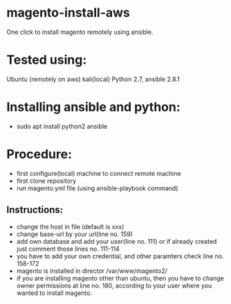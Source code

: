 # magento-install-aws
One click to install magento remotely using ansible.

# Tested using:
 Ubuntu (remotely on aws)
 kali(local)
 Python 2.7,
 ansible 2.8.1
 
 
 # Installing ansible and python: 
 - sudo apt install python2 ansible
 
 # Procedure:
 - first configure(local) machine to connect remote machine
 - first clone repository
 - run magento.yml file (using ansible-playbook command)
 
 ## Instructions:
 - change the host in file (default is xxx)
 - change base-url by your url(line no. 159)
 - add own database and add your user(line no. 111) or if already created just comment those lines no. 111-114
 - you have to add your own credential, and other paramters check line no. 158-172
 - magento is installed in director /var/www/magento2/
 - if you are installing magento other than ubuntu, then you have to change owner permissions at line no. 180, according to your user where you wanted to install magento.
 

